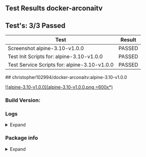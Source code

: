 ## Test Results docker-arconaitv

## Test's: 3/3 Passed

| Test | Result |
| ----------------------- | --- |
| Screenshot alpine-3.10-v1.0.0 | PASSED |
| Test Init Scripts for: alpine-3.10-v1.0.0 | PASSED |
| Test Service Scripts for: alpine-3.10-v1.0.0 | PASSED |

<main>

<section markdown="1">
## christopher102994/docker-arconaitv:alpine-3.10-v1.0.0

[![alpine-3.10-v1.0.0](alpine-3.10-v1.0.0.png =600x*)](alpine-3.10-v1.0.0.png)

### Build Version: 

### Logs

<details><summary>Expand</summary>
<p>

```
[s6-init] making user provided files available at /var/run/s6/etc...exited 0.
[s6-init] ensuring user provided files have correct perms...exited 0.
[fix-attrs.d] applying ownership & permissions fixes...
[fix-attrs.d] 50-arconai-attrs: applying... 
[fix-attrs.d] 50-arconai-attrs: exited 0.
[fix-attrs.d] done.
[cont-init.d] executing container initialization scripts...
[cont-init.d] 01-users-and-groups: executing... 
usermod: no changes
[cont-init.d] 01-users-and-groups: exited 0.
[cont-init.d] 05-init-mounted-folders: executing... 
[05-init-mounted-folders]: First boot with mounted /config/data detected.
[05-init-mounted-folders]: First boot with mounted /config/log detected.
[cont-init.d] 05-init-mounted-folders: exited 0.
[cont-init.d] 10-display-container-info: executing... 
[10-display-container-info]: 
-------------------------
# USER DEFINED VARIABLES:
-------------------------
PUID=900
USERNAME=user
PGID=900
GROUPNAME=user
-------------------------
# UID/GID of user:
-------------------------
UID: 900
GID: 900
-------------------------
# FOLDER PERMISSIONS:
-------------------------
drwxr-xr-x 1 user user 4096 Mar 23 22:37 /app
drwxr-xr-x 4 user user 4096 Mar 23 22:39 /config
drwxr-xr-x 1 user user 4096 Mar 23 22:37 /defaults
-------------------------
[cont-init.d] 10-display-container-info: exited 0.
[cont-init.d] 40-fix-arconai-attrs: executing... 
[cont-init.d] 40-fix-arconai-attrs: exited 0.
[cont-init.d] 50-first-run: executing... 
[cont-init.d] 50-first-run: exited 0.
[cont-init.d] 60-fix-xeteve-attrs: executing... 
Archive:  /defaults/xteve_default.zip
  inflating: /config/authentication.json  
  inflating: /config/MEFSLBL3WKWEQXYX469O.m3u  
  inflating: /config/xteve.m3u       
  inflating: /config/xteve.xml       
 extracting: /config/pms.json        
  inflating: /config/settings.json   
  inflating: /config/urls.json       
  inflating: /config/xepg.json       
If you wish to reset to the default parameters passed then remove the files in your mounted /data file.
[cont-init.d] 60-fix-xeteve-attrs: exited 0.
[cont-init.d] done.
[services.d] starting services
[run]: The Package Manager is apk
[services.d] done.
Starting xteve . . .

```
</p>
</details>

### Package info

<details><summary>Expand</summary>
<p>

```

```

</p>
</details>
</section>

</main>